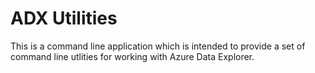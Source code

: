 # ADX Utilities

This is a command line application which is intended to provide a set of command line utlities for working with Azure Data Explorer.
